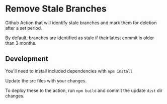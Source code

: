 # Remove Stale Branches

Github Action that will identify stale branches and mark them for deletion after a set period.

By default, branches are identified as stale if their latest commit is older than 3 months.

## Development

You'll need to install included dependencies with `npm install`

Update the src files with your changes.

To deploy these to the action, run `npm build` and commit the update `dist` dir changes.
